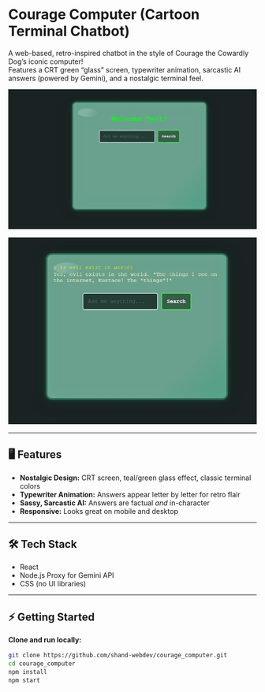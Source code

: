 # Courage Computer (Cartoon Terminal Chatbot)

A web-based, retro-inspired chatbot in the style of Courage the Cowardly Dog’s iconic computer!  
Features a CRT green “glass” screen, typewriter animation, sarcastic AI answers (powered by Gemini), and a nostalgic terminal feel.

![Screenshot](./screenshot.jpeg)

![Screenshot](./ss2.jpeg)


---

## 🖥 Features

- **Nostalgic Design:** CRT screen, teal/green glass effect, classic terminal colors
- **Typewriter Animation:** Answers appear letter by letter for retro flair
- **Sassy, Sarcastic AI:** Answers are factual *and* in-character
- **Responsive:** Looks great on mobile and desktop

---

## 🛠️ Tech Stack

- React
- Node.js Proxy for Gemini API
- CSS (no UI libraries)

---

## ⚡ Getting Started

**Clone and run locally:**
```bash
git clone https://github.com/shand-webdev/courage_computer.git
cd courage_computer
npm install
npm start
